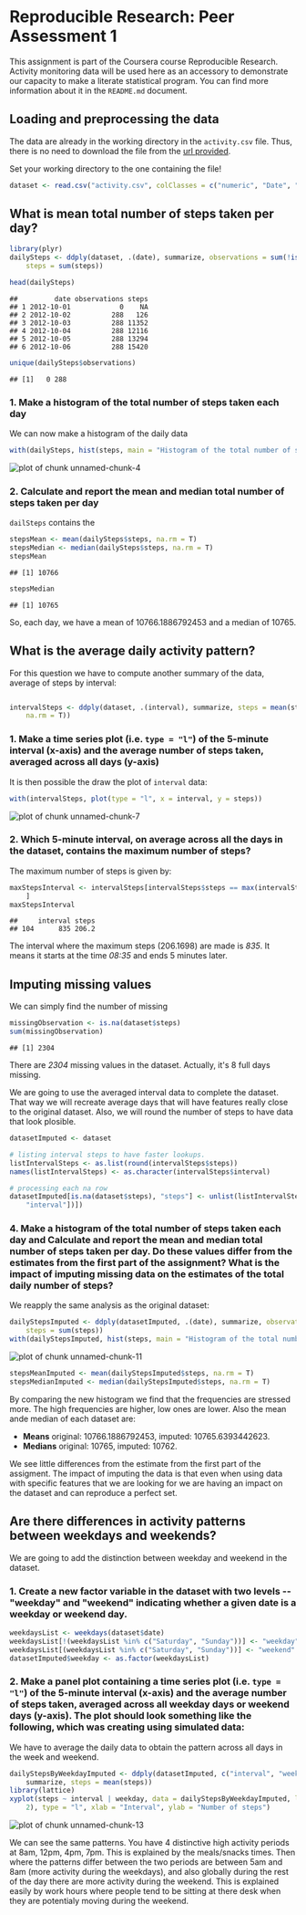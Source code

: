 
# Reproducible Research: Peer Assessment 1
This assignment is part of the Coursera course Reproducible Research.
Activity monitoring data will be used here as an accessory to demonstrate our
capacity to make a literate statistical program.
You can find more information about it in the `README.md` document.

## Loading and preprocessing the data
The data are already in the working directory in the `activity.csv` file.
Thus, there is no need to download the file from the
[url provided](https://d396qusza40orc.cloudfront.net/repdata%2Fdata%2Factivity.zip).

Set your working directory to the one containing the file!


```r
dataset <- read.csv("activity.csv", colClasses = c("numeric", "Date", "numeric"))
```





## What is mean total number of steps taken per day?

```r
library(plyr)
dailySteps <- ddply(dataset, .(date), summarize, observations = sum(!is.na(steps)), 
    steps = sum(steps))
```


```r
head(dailySteps)
```

```
##         date observations steps
## 1 2012-10-01            0    NA
## 2 2012-10-02          288   126
## 3 2012-10-03          288 11352
## 4 2012-10-04          288 12116
## 5 2012-10-05          288 13294
## 6 2012-10-06          288 15420
```

```r
unique(dailySteps$observations)
```

```
## [1]   0 288
```



### 1. Make a histogram of the total number of steps taken each day

We can now make a histogram of the daily data

```r
with(dailySteps, hist(steps, main = "Histogram of the total number of steps taken each day"))
```

![plot of chunk unnamed-chunk-4](figure/unnamed-chunk-4.png) 



### 2. Calculate and report the **mean** and **median** total number of steps taken per day
`dailSteps` contains the 

```r
stepsMean <- mean(dailySteps$steps, na.rm = T)
stepsMedian <- median(dailySteps$steps, na.rm = T)
stepsMean
```

```
## [1] 10766
```

```r
stepsMedian
```

```
## [1] 10765
```


So, each day, we have a mean of 10766.1886792453 and a median of 10765.

## What is the average daily activity pattern?

For this question we have to compute another summary of the data, average of steps by interval:


```r

intervalSteps <- ddply(dataset, .(interval), summarize, steps = mean(steps, 
    na.rm = T))
```


### 1. Make a time series plot (i.e. `type = "l"`) of the 5-minute interval (x-axis) and the average number of steps taken, averaged across all days (y-axis)
It is then possible the draw the plot of `interval` data:

```r
with(intervalSteps, plot(type = "l", x = interval, y = steps))
```

![plot of chunk unnamed-chunk-7](figure/unnamed-chunk-7.png) 


### 2. Which 5-minute interval, on average across all the days in the dataset, contains the maximum number of steps?
The maximum number of steps is given by:

```r
maxStepsInterval <- intervalSteps[intervalSteps$steps == max(intervalSteps$steps), 
    ]
maxStepsInterval
```

```
##     interval steps
## 104      835 206.2
```

The interval where the maximum steps (206.1698) are made is
*835*.
It means it starts at the time *08:35* and ends 5 minutes later.

## Imputing missing values

We can simply find the number of missing 

```r
missingObservation <- is.na(dataset$steps)
sum(missingObservation)
```

```
## [1] 2304
```

There are *2304* missing values in the dataset.
Actually, it's 8 full days missing.

We are going to use the averaged interval data to complete the dataset.
That way we will recreate average days that will have features really close to
the original dataset.
Also, we will round the number of steps to have data that look plosible.


```r
datasetImputed <- dataset

# listing interval steps to have faster lookups.
listIntervalSteps <- as.list(round(intervalSteps$steps))
names(listIntervalSteps) <- as.character(intervalSteps$interval)

# processing each na row
datasetImputed[is.na(dataset$steps), "steps"] <- unlist(listIntervalSteps[as.character(datasetImputed[is.na(dataset$steps), 
    "interval"])])
```



### 4. Make a histogram of the total number of steps taken each day and Calculate and report the **mean** and **median** total number of steps taken per day. Do these values differ from the estimates from the first part of the assignment? What is the impact of imputing missing data on the estimates of the total daily number of steps?
We reapply the same analysis as the original dataset:

```r
dailyStepsImputed <- ddply(datasetImputed, .(date), summarize, observations = sum(!is.na(steps)), 
    steps = sum(steps))
with(dailyStepsImputed, hist(steps, main = "Histogram of the total number of steps taken each day (imputed data)"))
```

![plot of chunk unnamed-chunk-11](figure/unnamed-chunk-11.png) 

```r
stepsMeanImputed <- mean(dailyStepsImputed$steps, na.rm = T)
stepsMedianImputed <- median(dailyStepsImputed$steps, na.rm = T)
```


By comparing the new histogram we find that the frequencies are stressed more. The high frequencies are higher, low ones are lower.
Also the mean ande median of each dataset are:
* **Means** original: 10766.1886792453, imputed: 10765.6393442623.
* **Medians** original: 10765, imputed: 10762.

We see little differences from the estimate from the first part of the assigment.
The impact of imputing the data is that even when using data with specific features that we are looking for we are having an impact on the dataset and can reproduce a perfect set.

## Are there differences in activity patterns between weekdays and weekends?
We are going to add the distinction between weekday and weekend in the dataset.

### 1. Create a new factor variable in the dataset with two levels -- "weekday" and "weekend" indicating whether a given date is a weekday or weekend day.

```r
weekdaysList <- weekdays(dataset$date)
weekdaysList[!(weekdaysList %in% c("Saturday", "Sunday"))] <- "weekday"
weekdaysList[(weekdaysList %in% c("Saturday", "Sunday"))] <- "weekend"
datasetImputed$weekday <- as.factor(weekdaysList)
```

### 2. Make a panel plot containing a time series plot (i.e. `type = "l"`) of the 5-minute interval (x-axis) and the average number of steps taken, averaged across all weekday days or weekend days (y-axis). The plot should look something like the following, which was creating using **simulated data**:

We have to average the daily data to obtain the pattern across all days in the week and weekend.

```r
dailyStepsByWeekdayImputed <- ddply(datasetImputed, c("interval", "weekday"), 
    summarize, steps = mean(steps))
library(lattice)
xyplot(steps ~ interval | weekday, data = dailyStepsByWeekdayImputed, layout = c(1, 
    2), type = "l", xlab = "Interval", ylab = "Number of steps")
```

![plot of chunk unnamed-chunk-13](figure/unnamed-chunk-13.png) 


We can see the same patterns. You have 4 distinctive high activity periods at 8am, 12pm, 4pm, 7pm. This is explained by the meals/snacks times. Then where the patterns differ between the two periods are between 5am and 8am (more activity during the weekdays), and also globally during the rest of the day there are more activity during the weekend. This is explained easily by work hours where people tend to be sitting at there desk when they are potentialy moving during the weekend.
